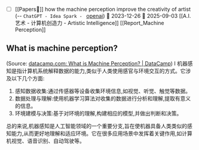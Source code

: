 - [ ] [[Papers📄]]  how the machine perception improve the creativity of artist (-- `ChatGPT - Idea Spark - ` [openai](https://chat.openai.com/share/6ae6497f-c929-44c6-b274-a7f921914860)) 🛫 2023-12-26 📅 2025-09-03
[[A.I.艺术 - 计算机创造力 - Artistic Intelligence]]
[[Report_Machine Perception]]
## What is machine perception?
(Source:  [datacamp.com: What is Machine Perception? | DataCamp](https://www.datacamp.com/blog/what-is-machine-perception))
I
机器感知是指计算机系统解释数据的能力,类似于人类使用感官与环境交互的方式。它涉及以下几个方面:

1. 感知数据收集:通过传感器等设备收集环境信息,如视觉、听觉、触觉等数据。
2. 数据处理与理解:使用机器学习算法对收集的数据进行分析和理解,提取有意义的信息。
3. 环境建模与决策:基于对环境的理解,构建相应的模型,并做出判断和决策。

总的来说,机器感知是人工智能领域的一个重要分支,旨在使机器具备人类类似的感知能力,从而更好地理解和适应环境。它在很多应用场景中发挥着关键作用,如计算机视觉、语音识别、自动驾驶等。


